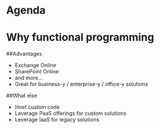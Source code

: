 # Agenda



# Why functional programming


##Advantages
- Exchange Online
- SharePoint Online
- and more...
- Great for business-y / enterprise-y / office-y solutions


##What else
- Host custom code
- Leverage PaaS offerings for custom solutions
- Leverage IaaS for legacy solutions
